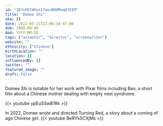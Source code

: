 ```yaml
---
id: "2DJsFKtWkwsIfqvsN90Maq83VIM"
title: "Domee Shi"
aka: []
date: 2022-05-21T21:06:34-07:00
dob: 1989-09-08
dod: YYYY-MM-DD
tags: ["animator", "director", "screenwriter"]
website: ""
ethnicity: ["Chinese"]
birthLocation: ""
location: []
influencedBy: []
twitter: ""
featured_image: ""
draft: false
---
```


Domee Shi is notable for her work with Pixar films including Bao, a short film
about a Chinese mother dealing with empty nest syndrome.

{{< youtube ypEuSSwB1Rk >}}

In 2022, Domee wrote and directed Turning Red, a story about a coming of age
Chinese girl. {{< youtube BeRYkSCXjMs >}}
